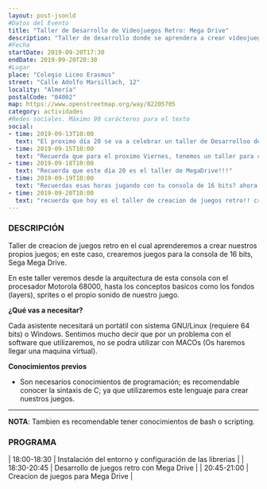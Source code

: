 ```yaml
---
layout: post-jsonld
#Datos del Evento
title: "Taller de Desarrollo de Videojuegos Retro: Mega Drive"
description: "Taller de desarrollo donde se aprendera a crear videojuegos retro para la videoconsola de 16 bits, Mega Drive"
#Fecha
startDate: 2019-09-20T17:30
endDate: 2019-09-20T20:30
#Lugar
place: "Colegio Liceo Erasmus"
street: "Calle Adolfo Marsillach, 12"
locality: "Almería"
postalCode: "04002"
map: https://www.openstreetmap.org/way/82205705
category: actividades
#Redes sociales. Máximo 90 carácteres para el texto
social:	
- time: 2019-09-13T10:00
  text: "El proximo día 20 se va a celebrar un taller de Desarrolloo de juegos en MegaDrive"
- time: 2019-09-15T10:00
  text: "Recuerda que para el proximo Viernes, tenemos un taller para crear juegos de MegaDrive"
- time: 2019-09-18T10:00
  text: "Recuerda que este día 20 es el taller de MegaDrive!!!"
- time: 2019-09-19T10:00
  text: "Recuerdas esas horas jugando con tu consola de 16 bits? ahora puedes crear tu propio juego para ella!!"
- time: 2019-09-20T10:00
  text: "recuerda que hoy es el taller de creacion de juegos retro!! crearemos juegos para Mega Drive"
---
```


### DESCRIPCIÓN

Taller de creacion de juegos retro en el cual aprenderemos a crear nuestros propios juegos; en este caso, crearemos juegos para la consola de 16 bits, Sega Mega Drive.

En este taller veremos desde la arquitectura de esta consola con el procesador Motorola 68000, hasta los conceptos basicos como los fondos (layers), sprites o el propio sonido de nuestro juego.

**¿Qué vas a necesitar?**

Cada asistente necesitará un portátil con sistema GNU/Linux (requiere 64 bits) o Windows. Sentimos mucho decir que por un problema con el software que utilizaremos, no se podra utilizar con MACOs (Os haremos llegar una maquina virtual).



**Conocimientos previos**

- Son necesarios conocimientos de programación; es recomendable conocer la sintaxis de C; ya que utilizaremos este lenguaje para crear nuestros juegos.

---

**NOTA**: Tambien es recomendable tener conocimientos de bash o scripting.


### PROGRAMA


| 18:00-18:30   | Instalación del entorno y configuración de las librerias |
| 18:30-20:45   | Desarrollo de juegos retro con Mega Drive |
| 20:45-21:00 	| Creacion de juegos para Mega Drive |




